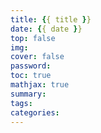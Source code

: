 ```yaml
---
title: {{ title }}
date: {{ date }}
top: false
img: 
cover: false
password:
toc: true
mathjax: true
summary:
tags:
categories:
---
```

